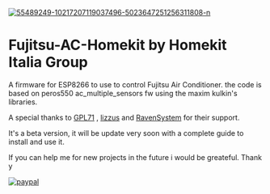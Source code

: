 <a href="https://ibb.co/bHKSdyb"><img src="https://i.ibb.co/Gs5KP1H/55489249-10217207119037496-5023647251256311808-n.jpg" alt="55489249-10217207119037496-5023647251256311808-n" border="0"></a>

# Fujitsu-AC-Homekit by Homekit Italia Group

A firmware for ESP8266 to use to control Fujitsu Air Conditioner. 
the code is based on peros550 ac_multiple_sensors fw using the maxim kulkin's libraries.

A special thanks to [GPL71](https://github.com/GPL71) , [lizzus](https://github.com/lizzus) and [RavenSystem](https://github.com/RavenSystem) for their support.

It's a beta version, it will be update very soon with a complete guide to install and use it.

If you can help me for new projects in the future i would be greateful. Thank y

[![paypal](https://www.paypalobjects.com/en_US/i/btn/btn_donateCC_LG.gif)](staff-facilitator@amoresneaks.com)
